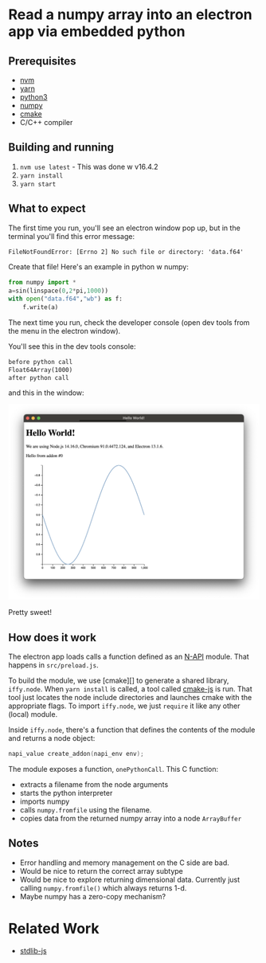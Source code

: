 # Read a numpy array into an electron app via embedded python

## Prerequisites

- [nvm](https://github.com/creationix/nvm)
- [yarn](https://yarnpkg.com/en/docs/install)
- [python3](https://www.python.org/downloads/)
- [numpy](https://www.numpy.org/)
- [cmake](https://cmake.org/)
- C/C++ compiler

## Building and running

1. `nvm use latest` - This was done w v16.4.2
2. `yarn install`
3. `yarn start`

## What to expect

The first time you run, you'll see an electron window pop up, but in the
terminal you'll find this error message:

```
FileNotFoundError: [Errno 2] No such file or directory: 'data.f64'
```

Create that file! Here's an example in python w numpy:

```python
from numpy import *
a=sin(linspace(0,2*pi,1000))
with open("data.f64","wb") as f:
    f.write(a)
```

The next time you run, check the developer console (open dev tools from the menu
in the electron window).

You'll see this in the dev tools console:

```
before python call
Float64Array(1000)
after python call
```

and this in the window:

![Screenshot](doc/screenshot.png)

Pretty sweet!

## How does it work

The electron app loads calls a function defined as an [N-API][] module. That happens
in `src/preload.js`.

To build the module, we use [cmake][] to generate a shared library,
`iffy.node`. When `yarn install` is called, a tool called [cmake-js][] is run.
That tool just locates the node include directories and launches cmake with
the appropriate flags. To import `iffy.node`, we just `require` it like any other
(local) module.

Inside `iffy.node`, there's a function that defines the contents of the module
and returns a node object:

```c
napi_value create_addon(napi_env env);
```

The module exposes a function, `onePythonCall`. This C function:

- extracts a filename from the node arguments
- starts the python interpreter
- imports numpy
- calls `numpy.fromfile` using the filename.
- copies data from the returned numpy array into a node `ArrayBuffer`

[N-API]: https://github.com/nodejs/node/blob/master/doc/api/n-api.md]
[cmake-js]: https://github.com/cmake-js/cmake-js

## Notes

- Error handling and memory management on the C side are bad.
- Would be nice to return the correct array subtype
- Would be nice to explore returning dimensional data. Currently just calling `numpy.fromfile()` which always returns 1-d.
- Maybe numpy has a zero-copy mechanism?

# Related Work

- [stdlib-js](https://github.com/stdlib-js/ndarray-base-napi-typedarray-type-to-dtype)
